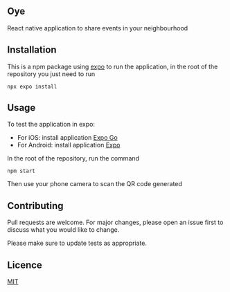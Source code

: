 ## Oye

React native application to share events in your neighbourhood


## Installation

This is a npm package using [expo](https://expo.dev/) to run the application, in the root of the repository you just need to run

```
npx expo install
```

## Usage

To test the application in expo:

- For iOS: install application [Expo Go](https://apps.apple.com/app/apple-store/id982107779)
- For Android: install application [Expo](https://play.google.com/store/apps/details?id=host.exp.exponent&referrer=www&pli=1)

In the root of the repository, run the command 

```
npm start
```

Then use your phone camera to scan the QR code generated

## Contributing

Pull requests are welcome. For major changes, please open an issue first
to discuss what you would like to change.

Please make sure to update tests as appropriate.

## Licence

[MIT](https://choosealicense.com/licenses/mit/)
